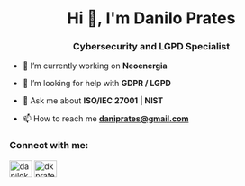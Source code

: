 <h1 align="center">Hi 👋, I'm Danilo Prates</h1>
<h3 align="center">Cybersecurity and LGPD Specialist</h3>

- 🔭 I’m currently working on **Neoenergia**

- 🤝 I’m looking for help with **GDPR / LGPD**

- 💬 Ask me about **ISO/IEC 27001 | NIST**

- 📫 How to reach me **daniprates@gmail.com**

<h3 align="left">Connect with me:</h3>
<p align="left">
<a href="https://linkedin.com/in/danilokprates" target="blank"><img align="center" src="https://raw.githubusercontent.com/rahuldkjain/github-profile-readme-generator/master/src/images/icons/Social/linked-in-alt.svg" alt="danilokprates" height="30" width="40" /></a>
<a href="https://instagram.com/dkprates" target="blank"><img align="center" src="https://raw.githubusercontent.com/rahuldkjain/github-profile-readme-generator/master/src/images/icons/Social/instagram.svg" alt="dkprates" height="30" width="40" /></a>
</p>